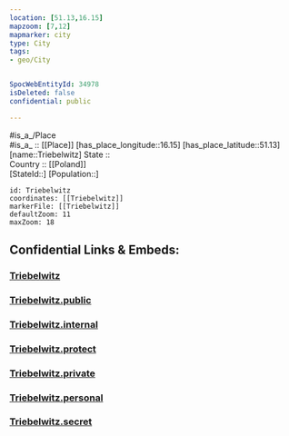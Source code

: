 ```yaml
---
location: [51.13,16.15] 
mapzoom: [7,12] 
mapmarker: city 
type: City
tags:
- geo/City


SpocWebEntityId: 34978
isDeleted: false
confidential: public

---
```

#is_a_/Place  
#is_a_ :: [[Place]] 
[has_place_longitude::16.15] 
[has_place_latitude::51.13] 
[name::Triebelwitz] 
State ::  
Country :: [[Poland]]  
[StateId::] 
[Population::] 



```leaflet
id: Triebelwitz
coordinates: [[Triebelwitz]] 
markerFile: [[Triebelwitz]] 
defaultZoom: 11 
maxZoom: 18
```


## Confidential Links & Embeds: 

### [Triebelwitz](/_Standards/Earth/Continent/Europe/Europe~East/Poland/Provinces~Poland/Lower_Silesian/City/Triebelwitz.md) 

### [Triebelwitz.public](/_public/Earth/Continent/Europe/Europe~East/Poland/Provinces~Poland/Lower_Silesian/City/Triebelwitz.public.md) 

### [Triebelwitz.internal](/_internal/Earth/Continent/Europe/Europe~East/Poland/Provinces~Poland/Lower_Silesian/City/Triebelwitz.internal.md) 

### [Triebelwitz.protect](/_protect/Earth/Continent/Europe/Europe~East/Poland/Provinces~Poland/Lower_Silesian/City/Triebelwitz.protect.md) 

### [Triebelwitz.private](/_private/Earth/Continent/Europe/Europe~East/Poland/Provinces~Poland/Lower_Silesian/City/Triebelwitz.private.md) 

### [Triebelwitz.personal](/_personal/Earth/Continent/Europe/Europe~East/Poland/Provinces~Poland/Lower_Silesian/City/Triebelwitz.personal.md) 

### [Triebelwitz.secret](/_secret/Earth/Continent/Europe/Europe~East/Poland/Provinces~Poland/Lower_Silesian/City/Triebelwitz.secret.md)

